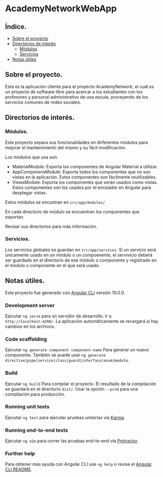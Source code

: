# AcademyNetworkWebApp

## Índice.

* [Sobre el proyecto](#Sobre-el-proyecto)
* [Directorios de interés](#Directorios-de-interés)
  * [Módulos](#Módulos)
  * [Servicios](#Servicios)
* [Notas útiles](#Notas-útiles)

## Sobre el proyecto.

Esta es la aplicación cliente para el proyecto AcademyNetwork, el cuál es un proyecto de software libre para acercar a los
estudiantes con los profesores y personal administrativo de una escula, proveyendo de los servicios comunes de redes sociales.

## Directorios de interés.

### Módulos.
Este proyecto separa sus funcionalidades en dirferentes módulos para mejorar el mantenimiento del mismo y su fácil modificación.

Los módulos que usa son:

* MaterialModule: Exporta los componentes de Angular Material a utilizar.
* AppComponensModule: Exporta todos los componentes que no son vistas en la aplicación. Estos componentes son fácilmente reutilizables.
* ViewsModule: Exporta los componentes que serán usados como vistas. Estos componentes son los usados por el enrutador en Angular para desplegar vistas.

Estos módulos se encuntran en `src/app/modules/`

En cada directorio de módulo se encuentran los componentes que exportan.

Revisar sus directorios para más información.

### Servicios.

Los servicios globales se guardan en `src/app/services`. Si un servicio será únicamente usado en un módulo o un compoenente, el servivicio deberá ser
guardado en el directorio de ese módulo o componente y registrado en el módulo o componente en el que será usado.

## Notas útiles.

Este proyecto fue generado con [Angular CLI](https://github.com/angular/angular-cli) versión 10.0.0.

### Development server

Ejecutar `ng serve` para un servidor de desarrollo. Ir a `http://localhost:4200/`. La aplicación automáticamente se recargará si hay cambios en los archivos.

### Code scaffolding

Ejecutar `ng generate component component-name` Para generar un nuevo componente. También se puede usar `ng generate directive|pipe|service|class|guard|interface|enum|module`.

### Build

Ejecutar `ng build` Para compilar el proyecto. El resultado de la compilación se guardará en el directorio `dist/`. Usar la opción `--prod` para una compilación para producción.

### Running unit tests

Ejecutar `ng test` para ejecutar pruebas unitarias vía [Karma](https://karma-runner.github.io).

### Running end-to-end tests

Ejecutar `ng e2e` para correr las pruebas end-to-end vía [Protractor](http://www.protractortest.org/).

### Further help

Para obtener más ayuda con Angular CLI use `ng help` o revise el [Angular CLI README](https://github.com/angular/angular-cli/blob/master/README.md).